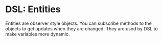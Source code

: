 # DSL: Entities

Entities are observer style objects. You can subscribe methods to the objects to get updates when they are changed. They are used by DSL to make variables more dynamic.